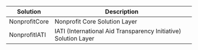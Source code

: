 | Solution | Description |
| - | - |
|NonprofitCore| Nonprofit Core Solution Layer  |
|NonprofitIATI| IATI (International Aid Transparency Initiative) Solution Layer  |
